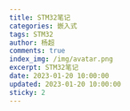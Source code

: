 ```yaml
---
title: STM32笔记
categories: 嵌入式
tags: STM32
author: 杨超
comments: true
index_img: /img/avatar.png
excerpt: STM32笔记
date: 2023-01-20 10:00:00
updated: 2023-01-20 10:00:00
sticky: 2
---
```


